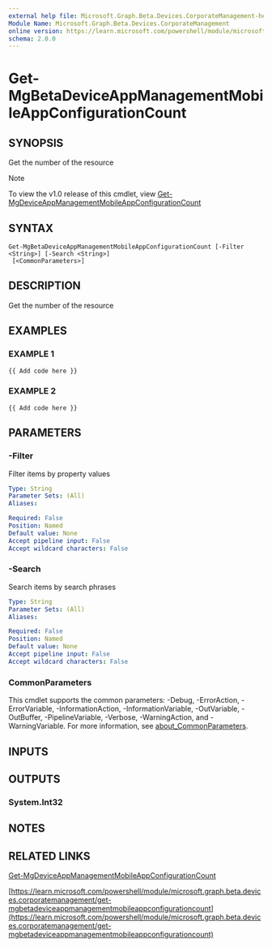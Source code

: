 ```yaml
---
external help file: Microsoft.Graph.Beta.Devices.CorporateManagement-help.xml
Module Name: Microsoft.Graph.Beta.Devices.CorporateManagement
online version: https://learn.microsoft.com/powershell/module/microsoft.graph.beta.devices.corporatemanagement/get-mgbetadeviceappmanagementmobileappconfigurationcount
schema: 2.0.0
---
```


# Get-MgBetaDeviceAppManagementMobileAppConfigurationCount

## SYNOPSIS
Get the number of the resource

> [!NOTE]
> To view the v1.0 release of this cmdlet, view [Get-MgDeviceAppManagementMobileAppConfigurationCount](/powershell/module/Microsoft.Graph.Devices.CorporateManagement/Get-MgDeviceAppManagementMobileAppConfigurationCount?view=graph-powershell-1.0)

## SYNTAX

```
Get-MgBetaDeviceAppManagementMobileAppConfigurationCount [-Filter <String>] [-Search <String>]
 [<CommonParameters>]
```

## DESCRIPTION
Get the number of the resource

## EXAMPLES

### EXAMPLE 1
```
{{ Add code here }}
```

### EXAMPLE 2
```
{{ Add code here }}
```

## PARAMETERS

### -Filter
Filter items by property values

```yaml
Type: String
Parameter Sets: (All)
Aliases:

Required: False
Position: Named
Default value: None
Accept pipeline input: False
Accept wildcard characters: False
```

### -Search
Search items by search phrases

```yaml
Type: String
Parameter Sets: (All)
Aliases:

Required: False
Position: Named
Default value: None
Accept pipeline input: False
Accept wildcard characters: False
```

### CommonParameters
This cmdlet supports the common parameters: -Debug, -ErrorAction, -ErrorVariable, -InformationAction, -InformationVariable, -OutVariable, -OutBuffer, -PipelineVariable, -Verbose, -WarningAction, and -WarningVariable. For more information, see [about_CommonParameters](http://go.microsoft.com/fwlink/?LinkID=113216).

## INPUTS

## OUTPUTS

### System.Int32
## NOTES

## RELATED LINKS
[Get-MgDeviceAppManagementMobileAppConfigurationCount](/powershell/module/Microsoft.Graph.Devices.CorporateManagement/Get-MgDeviceAppManagementMobileAppConfigurationCount?view=graph-powershell-1.0)

[https://learn.microsoft.com/powershell/module/microsoft.graph.beta.devices.corporatemanagement/get-mgbetadeviceappmanagementmobileappconfigurationcount](https://learn.microsoft.com/powershell/module/microsoft.graph.beta.devices.corporatemanagement/get-mgbetadeviceappmanagementmobileappconfigurationcount)

